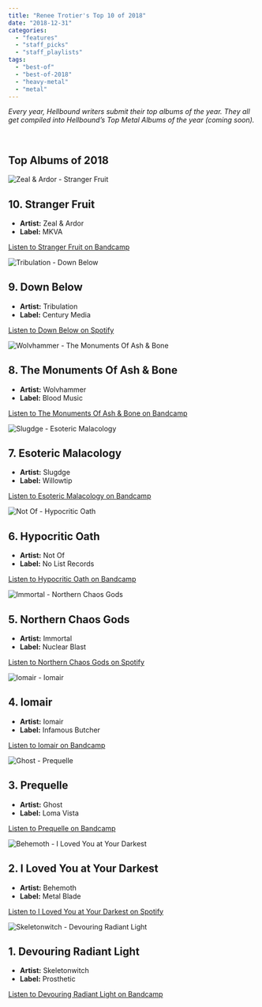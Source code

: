 ```yaml
---
title: "Renee Trotier's Top 10 of 2018"
date: "2018-12-31"
categories: 
  - "features"
  - "staff_picks"
  - "staff_playlists"
tags: 
  - "best-of"
  - "best-of-2018"
  - "heavy-metal"
  - "metal"
---
```


_Every year, Hellbound writers submit their top albums of the year. They all get compiled into Hellbound’s Top Metal Albums of the year (coming soon)._

 

## Top Albums of 2018

![Zeal & Ardor - Stranger Fruit](https://res.cloudinary.com/dy8mxogvn/image/upload/c_fill,f_auto,g_center,h_540,q_auto:good,w_540/v1546055722/a4038930226_16.jpg)

## 10\. Stranger Fruit

- **Artist:** Zeal & Ardor
- **Label:** MKVA

[Listen to Stranger Fruit on Bandcamp](https://zealandardor.bandcamp.com/album/stranger-fruit)

![Tribulation - Down Below](https://res.cloudinary.com/dy8mxogvn/image/upload/c_fill,f_auto,g_center,h_540,q_auto:good,w_540/v1546011935/bcc4c0db9ffced5335f0416e8b6d61f10777e42e.jpg)

## 9\. Down Below

- **Artist:** Tribulation
- **Label:** Century Media

[Listen to Down Below on Spotify](https://open.spotify.com/album/3W0Attfc9hO9Vb03ngDn2k)

![Wolvhammer - The Monuments Of Ash & Bone](https://res.cloudinary.com/dy8mxogvn/image/upload/c_fill,f_auto,g_center,h_540,q_auto:good,w_540/v1546107612/a0352291697_16.jpg)

## 8\. The Monuments Of Ash & Bone

- **Artist:** Wolvhammer
- **Label:** Blood Music

[Listen to The Monuments Of Ash & Bone on Bandcamp](https://blood-music.bandcamp.com/album/the-monuments-of-ash-bone)

![Slugdge - Esoteric Malacology](https://res.cloudinary.com/dy8mxogvn/image/upload/c_fill,f_auto,g_center,h_540,q_auto:good,w_540/v1546056237/a1718888280_16.jpg)

## 7\. Esoteric Malacology

- **Artist:** Slugdge
- **Label:** Willowtip

[Listen to Esoteric Malacology on Bandcamp](https://slugdge.bandcamp.com/album/esoteric-malacology)

![Not Of - Hypocritic Oath](https://res.cloudinary.com/dy8mxogvn/image/upload/c_fill,f_auto,g_center,h_540,q_auto:good,w_540/v1546107683/a1249541159_16.jpg)

## 6\. Hypocritic Oath

- **Artist:** Not Of
- **Label:** No List Records

[Listen to Hypocritic Oath on Bandcamp](https://notof.bandcamp.com/album/hypocritic-oath)

![Immortal - Northern Chaos Gods](https://res.cloudinary.com/dy8mxogvn/image/upload/c_fill,f_auto,g_center,h_540,q_auto:good,w_540/v1546040937/e876184716af2646a3adda41f23d8f4000dac421.jpg)

## 5\. Northern Chaos Gods

- **Artist:** Immortal
- **Label:** Nuclear Blast

[Listen to Northern Chaos Gods on Spotify](https://open.spotify.com/album/2LI5N3AvWKy72jHYZIXpA)

![Iomair - Iomair](https://res.cloudinary.com/dy8mxogvn/image/upload/c_fill,f_auto,g_center,h_540,q_auto:good,w_540/v1546107767/a2239314618_16.jpg)

## 4\. Iomair

- **Artist:** Iomair
- **Label:** Infamous Butcher

[Listen to Iomair on Bandcamp](https://iomair.bandcamp.com/album/iomair)

![Ghost - Prequelle](https://res.cloudinary.com/dy8mxogvn/image/upload/c_fill,f_auto,g_center,h_540,q_auto:good,w_540/v1546012517/853ec5b357eb4bb5a974430c07cb2c0543998026.jpg)

## 3\. Prequelle

- **Artist:** Ghost
- **Label:** Loma Vista

[Listen to Prequelle on Bandcamp](https://open.spotify.com/album/1KMfjy6MmPorahRjxhTnxm)

![Behemoth - I Loved You at Your Darkest](https://res.cloudinary.com/dy8mxogvn/image/upload/c_fill,f_auto,g_center,h_540,q_auto:good,w_540/v1546044384/633984c5548b3208b0dd1dd7aa88f27241ac678c.jpg)

## 2\. I Loved You at Your Darkest

- **Artist:** Behemoth
- **Label:** Metal Blade

[Listen to I Loved You at Your Darkest on Spotify](https://open.spotify.com/album/3Do9xEU0fSirYUJy5TguYv)

![Skeletonwitch - Devouring Radiant Light](https://res.cloudinary.com/dy8mxogvn/image/upload/c_fill,f_auto,g_center,h_540,q_auto:good,w_540/v1546045745/a1672242263_16.jpg)

## 1\. Devouring Radiant Light

- **Artist:** Skeletonwitch
- **Label:** Prosthetic

[Listen to Devouring Radiant Light on Bandcamp](https://skeletonwitch.bandcamp.com/album/devouring-radiant-light)
